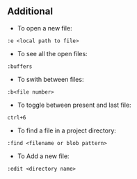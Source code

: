 ## Additional 
- To open a new file:
```vim
:e <local path to file>
```
- To see all the open files:
```vim
:buffers
```
- To swith between files:
```vim
:b<file number>
```
- To toggle between present and last file:
```vim
ctrl+6
```
- To find a file in a project directory:
```vim
:find <filename or blob pattern>
```
- To Add a new file:
```vim
:edit <directory name>
```


